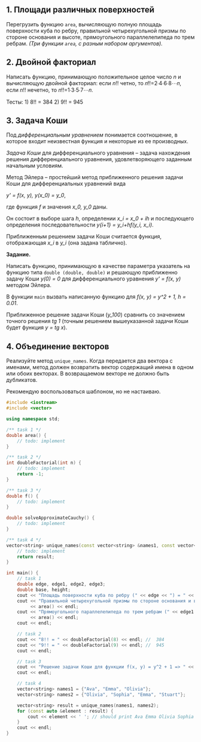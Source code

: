 ## 1. Площади различных поверхностей
Перегрузить функцию `area`, вычисляющую полную площадь поверхности куба по ребру,
 правильной четырехугольной призмы по стороне основания и высоте, 
прямоугольного параллелепипеда по трем ребрам. 
_(Три функции `area`, с разным набором аргументов)._

## 2. Двойной факториал
Написать функцию, принимающую положительное целое число _n_ и 
вычисляющую двойной факториал:
если _n_!! четно, то 𝑛‼=2∙4∙6∙8⋯𝑛,
если _n_!! нечетно, то 𝑛‼=1∙3∙5∙7⋯𝑛.

Тесты:
    1) 8!! = 384
    2) 9!! = 945


## 3. Задача Коши
Под _дифференциальным уравнением_ понимается соотношение,
 в которое входит неизвестная функция и некоторые из ее производных. 
 
_Задача Коши_ для дифференциального уравнения – задача нахождения решения
дифференциального уравнения, удовлетворяющего заданным начальным условиям.
  
Метод Эйлера – простейший метод приближенного решения задачи Коши 
для дифференциальных уравнений вида

_y' = f(x, y), y(x_0) = y_0_, 

где функция _f_ и значения _x_0, y_0_ даны. 

Он состоит в выборе шага _h_, определении _x_i = x_0 + ih_ 
и последующего определения последовательности
_y{i+1} = y_i+hf(y_i, x_i)_.

Приближенным решением задачи Коши считается функция, 
отображающая _x_i_ в _y_i_ (она задана таблично).

**Задание.**

Написать функцию, принимающую в качестве параметра указатель 
на функцию типа `double (double, double)` 
и решающую приближенно задачу Коши _y(0) = 0_ для дифференциального уравнения 
_y' = f(x, y)_ методом Эйлера.

В функции `main` вызвать написанную функцию для _f(x, y) = y^2 + 1, h = 0.01_.

Приближенное решение задачи Коши (_y_100_) сравнить со 
значением точного решения _tg 1_ 
(точным решением вышеуказанной задачи Коши будет функция _y = tg x_).

## 4. Объединение векторов
Реализуйте метод `unique_names`. 
Когда передается два вектора с именами, метод должен возвратить
вектор содержащий имена в одном или обоих векторах. 
В возвращаемом векторе не должно быть дубликатов.


Рекомендую воспользоваться шаблоном, но не настаиваю.

```c++
#include <iostream>
#include <vector>

using namespace std;

/** task 1 */
double area() {
    // todo: implement
}

/** task 2 */
int doubleFactorial(int n) {
    // todo: implement
    return -1;
}

/** task 3 */
double f() {
    // todo: implement
}

double solveApproximateCauchy() {
    // todo: implement
}

/** task 4 */
vector<string> unique_names(const vector<string> &names1, const vector<string> &names2) {
    // todo: implement
    return result;
}

int main() {
    // task 1
    double edge, edge1, edge2, edge3;
    double base, height;
    cout << "Площадь поверхности куба по ребру (" << edge << ") = " << area() << endl;
    cout << "Правильной четырехугольной призмы по стороне основания и высоте (" << base << ", " << height << ") = "
         << area() << endl;
    cout << "Прямоугольного параллелепипеда по трем ребрам (" << edge1 << ", " << edge2 << ", " << edge3 << ") = "
         << area() << endl;
    cout << endl;

    // task 2
    cout << "8!! = " << doubleFactorial(8) << endl; //  384
    cout << "9!! = " << doubleFactorial(9) << endl; //  945
    cout << endl;

    // task 3
    cout << "Решение задачи Коши для функции f(x, y) = y^2 + 1 => " << solveApproximateCauchy() << endl;
    cout << endl;

    // task 4
    vector<string> names1 = {"Ava", "Emma", "Olivia"};
    vector<string> names2 = {"Olivia", "Sophia", "Emma", "Stuart"};

    vector<string> result = unique_names(names1, names2);
    for (const auto &element : result) {
        cout << element << ' '; // should print Ava Emma Olivia Sophia
    }
    cout << endl;
}
```
